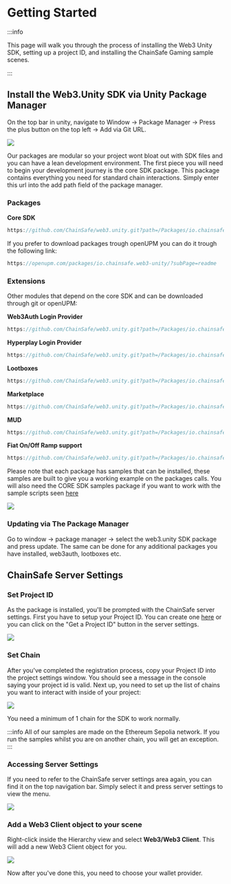 ﻿---
slug: /current/getting-started
sidebar_position: 1
sidebar_label: Getting Started
---


# Getting Started

:::info

This page will walk you through the process of installing the Web3 Unity SDK, setting up a project ID, and installing the ChainSafe Gaming sample scenes.

:::


## Install the Web3.Unity SDK via Unity Package Manager

On the top bar in unity, navigate to Window → Package Manager → Press the plus button on the top left → Add via Git URL.
   
![](assets/getting-started/package-manager-add-package.png)

Our packages are modular so your project wont bloat out with SDK files and you can have a lean development environment. The first piece you will need to begin your development journey is the core SDK package. This package contains everything you need for standard chain interactions. Simply enter this url into the add path field of the package manager.

### Packages

**Core SDK**
```js
https://github.com/ChainSafe/web3.unity.git?path=/Packages/io.chainsafe.web3-unity 
```

If you prefer to download packages trough openUPM you can do it trough the following link:
```js
https://openupm.com/packages/io.chainsafe.web3-unity/?subPage=readme
```

### Extensions
Other modules that depend on the core SDK and can be downloaded through git or openUPM:

**Web3Auth Login Provider** 
```js
https://github.com/ChainSafe/web3.unity.git?path=/Packages/io.chainsafe.web3-unity.web3auth
```

**Hyperplay Login Provider**
```js
https://github.com/ChainSafe/web3.unity.git?path=/Packages/io.chainsafe.web3-unity.hyperplay
```

**Lootboxes**
```js
https://github.com/ChainSafe/web3.unity.git?path=/Packages/io.chainsafe.web3-unity.lootboxes
```

**Marketplace**
```js
https://github.com/ChainSafe/web3.unity.git?path=/Packages/io.chainsafe.web3-unity.marketplace
```

**MUD**
```js
https://github.com/ChainSafe/web3.unity.git?path=/Packages/io.chainsafe.web3-unity.mud
```

**Fiat On/Off Ramp support**
```js
https://github.com/ChainSafe/web3.unity.git?path=/Packages/io.chainsafe.web3-unity.ramp
```



Please note that each package has samples that can be installed, these samples are built to give you a working example on the packages calls. You will also need the CORE SDK samples package if you want to work with the sample scripts seen [here](/current/sample-scripts)

![](assets/getting-started/import-samples.png)

### Updating via The Package Manager

Go to window → package manager → select the web3.unity SDK package and press update. The same can be done for any additional packages you have installed, web3auth, lootboxes etc.

## ChainSafe Server Settings

### Set Project ID

As the package is installed, you'll be prompted with the ChainSafe server settings. First you have to setup your Project ID. You can create one [here](https://dashboard.gaming.chainsafe.io/) or you can click on the "Get a Project ID" button in the server settings.

![](assets/getting-started/project-settings.png)

### Set Chain

After you've completed the registration process, copy your Project ID into the project settings window. You should see a message in the console saying your project id is valid. 
Next up, you need to set up the list of chains you want to interact with inside of your project:

![](assets/getting-started/chain-settings.png)

You need a minimum of 1 chain for the SDK to work normally.

:::info
All of our samples are made on the Ethereum Sepolia network. If you run the samples whilst you are on another chain, you will get an exception.
:::

### Accessing Server Settings

If you need to refer to the ChainSafe server settings area again, you can find it on the top navigation bar. Simply select it and press server settings to view the menu.

![](assets/getting-started/project-settings-menu.png)

### Add a Web3 Client object to your scene
Right-click inside the Hierarchy view and select **Web3/Web3 Client**. This will add a new Web3 Client object for you.

![](assets/getting-started/create-web3-client-menu.png)

Now after you've done this, you need to choose your wallet provider.